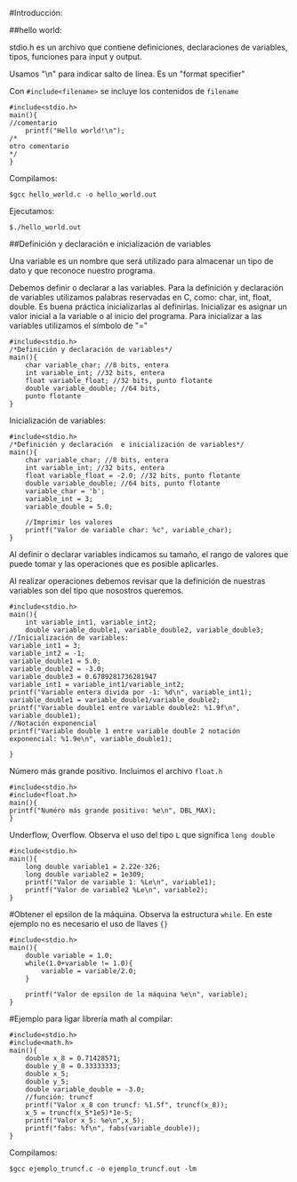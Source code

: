 
#Introducción:

##hello world:

stdio.h es un archivo que contiene definiciones, declaraciones
de variables, tipos, funciones para input y output.

Usamos "\n" para indicar salto de línea. Es un "format specifier"

Con `#include<filename>` se incluye los contenidos de `filename`

```
#include<stdio.h>
main(){
//comentario
	printf("Hello world!\n");
/*
otro comentario
*/	
}
```

Compilamos:

```
$gcc hello_world.c -o hello_world.out
```

Ejecutamos:

```
$./hello_world.out
```

##Definición y declaración e inicialización de variables 


Una variable es un nombre que será utilizado para almacenar un tipo de dato
y que reconoce nuestro programa.

Debemos definir o declarar a las variables. Para la definición y declaración de 
variables utilizamos palabras reservadas en C, como: char, int, float, double.
Es buena práctica inicializarlas al definirlas. Inicializar es asignar un 
valor inicial a la variable o al inicio del programa. Para inicializar a las variables utilizamos 
el símbolo de "="


```
#include<stdio.h>
/*Definición y declaración de variables*/
main(){
	char variable_char; //8 bits, entera
	int variable_int; //32 bits, entera
	float variable_float; //32 bits, punto flotante
	double variable_double; //64 bits,
	punto flotante
}
```

Inicialización de variables:

```
#include<stdio.h>
/*Definición y declaración  e inicialización de variables*/
main(){
	char variable_char; //8 bits, entera
	int variable_int; //32 bits, entera
	float variable_float = -2.0; //32 bits, punto flotante
	double variable_double; //64 bits, punto flotante
	variable_char = 'b';
	variable_int = 3;
	variable_double = 5.0;

	//Imprimir los valores
	printf("Valor de variable char: %c", variable_char);
}
```

Al definir o declarar variables indicamos su tamaño, el rango de valores que puede tomar y 
las operaciones que es posible aplicarles.

Al realizar operaciones debemos revisar que la definición de nuestras variables son del tipo que nosostros queremos.

```
#include<stdio.h>
main(){
	int variable_int1, variable_int2;
	double variable_double1, variable_double2, variable_double3;
//Inicialización de variables:
variable_int1 = 3;
variable_int2 = -1;
variable_double1 = 5.0;
variable_double2 = -3.0;
variable_double3 = 0.6789281736281947
variable_int1 = variable_int1/variable_int2;
printf("Variable entera divida por -1: %d\n", variable_int1);
variable_double1 = variable_double1/variable_double2;
printf("Variable double1 entre variable double2: %1.9f\n", variable_double1);
//Notación exponencial
printf("Variable double 1 entre variable double 2 notación exponencial: %1.9e\n", variable_double1);

}
```


Número más grande positivo. Incluimos el archivo `float.h`

```
#include<stdio.h>
#include<float.h>
main(){
printf("Numéro más grande positivo: %e\n", DBL_MAX);
}
```

Underflow, Overflow. Observa el uso del tipo `L` que significa `long double`

```
#include<stdio.h>
main(){
	long double variable1 = 2.22e-326;
	long double variable2 = 1e309;
	printf("Valor de variable 1: %Le\n", variable1);
	printf("Valor de variable2 %Le\n", variable2);
}
```

#Obtener el epsilon de la máquina. Observa la estructura `while`. En este ejemplo no es necesario el uso de llaves `{}`

```
#include<stdio.h>
main(){
	double variable = 1.0;
	while(1.0+variable != 1.0){
		variable = variable/2.0;
	}

	printf("Valor de epsilon de la máquina %e\n", variable);
}
```

#Ejemplo para ligar librería math al compilar:


```
#include<stdio.h>
#include<math.h>
main(){
	double x_8 = 0.71428571;
	double y_8 = 0.33333333;
	double x_5;
	double y_5;
	double variable_double = -3.0;
	//función: truncf
	printf("Valor x_8 con truncf: %1.5f", truncf(x_8));
	x_5 = truncf(x_5*1e5)*1e-5;
	printf("Valor x_5: %e\n",x_5);
	printf("fabs: %f\n", fabs(variable_double));
}
```

Compilamos:

```
$gcc ejemplo_truncf.c -o ejemplo_truncf.out -lm
```











